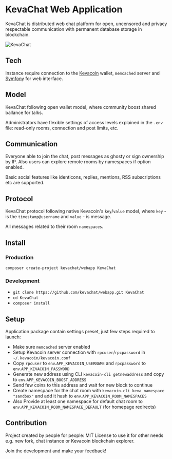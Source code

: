 # KevaChat Web Application

KevaChat is distributed web chat platform for open, uncensored and privacy respectable communication with permanent database storage in blockchain.

![KevaChat](https://github.com/kevachat/webapp/assets/108541346/9b286719-eafe-443f-a6e3-4b4927edde96)

## Tech

Instance require connection to the [Kevacoin](https://github.com/kevacoin-project/) wallet, `memcached` server and [Symfony](https://github.com/symfony/symfony) for web interface.

## Model

KevaChat following open wallet model, where community boost shared ballance for talks.

Administrators have flexible settings of access levels explained in the `.env` file: read-only rooms, connection and post limits, etc.

## Communication

Everyone able to join the chat, post messages as ghosty or sign ownership by IP. Also users can explore remote rooms by namespaces if option enabled.

Basic social features like identicons, replies, mentions, RSS subscriptions etc are supported.

## Protocol

KevaChat protocol following native Kevacoin's `key`/`value` model, where `key` - is the `timestamp@username` and `value` - is message.

All messages related to their room `namespaces`.

## Install

### Production

`composer create-project kevachat/webapp KevaChat`

### Development

* `git clone https://github.com/kevachat/webapp.git KevaChat`
* `cd KevaChat`
* `composer install`

## Setup

Application package contain settings preset, just few steps required to launch:

* Make sure `memcached` server enabled
* Setup Kevacoin server connection with `rpcuser`/`rpcpassword` in `~/.kevacoin/kevacoin.conf`
* Copy `rpcuser` to `env`.`APP_KEVACOIN_USERNAME` and `rpcpassword` to `env`.`APP_KEVACOIN_PASSWORD`
* Generate new address using CLI `kevacoin-cli getnewaddress` and copy to `env`.`APP_KEVACOIN_BOOST_ADDRESS`
* Send few coins to this address and wait for new block to continue
* Create namespace for the chat room with `kevacoin-cli keva_namespace "sandbox"` and add it hash to `env`.`APP_KEVACOIN_ROOM_NAMESPACES`
* Also Provide at least one namespace for default chat room to `env`.`APP_KEVACOIN_ROOM_NAMESPACE_DEFAULT` (for homepage redirects)

## Contribution

Project created by people for people: MIT License to use it for other needs e.g. new fork, chat instance or Kevacoin blockchain explorer.

Join the development and make your feedback!
